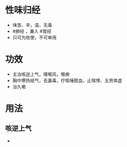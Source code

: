 # 性味归经
- 味苦、辛，温，无毒
- #肺经 ，兼入 #胃经 
- 只可为佐使，不可单用
# 功效
- 主治咳逆上气，缠喉风，喉痹
- 胸中寒热结气，去蛊毒，疗咳唾脓血，止喘悸、五劳体虚
- 治久嗽
# 用法
## 咳逆上气
- 